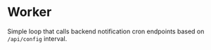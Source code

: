 # Worker

Simple loop that calls backend notification cron endpoints based on `/api/config` interval.
